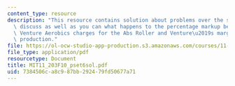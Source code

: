 ```yaml
---
content_type: resource
description: "This resource contains solution about problems over the same four periods,\
  \ discuss as well as you can what happens to the percentage markup between the price\
  \ Venture Aerobics charges for the Abs Roller and Venture\u2019s marginal cost of\
  \ production."
file: https://ol-ocw-studio-app-production.s3.amazonaws.com/courses/11-203-microeconomics-fall-2010/7384506ca8c987bb292479fd50677a71_MIT11_203F10_pset6sol.pdf
file_type: application/pdf
resourcetype: Document
title: MIT11_203F10_pset6sol.pdf
uid: 7384506c-a8c9-87bb-2924-79fd50677a71
---
```


